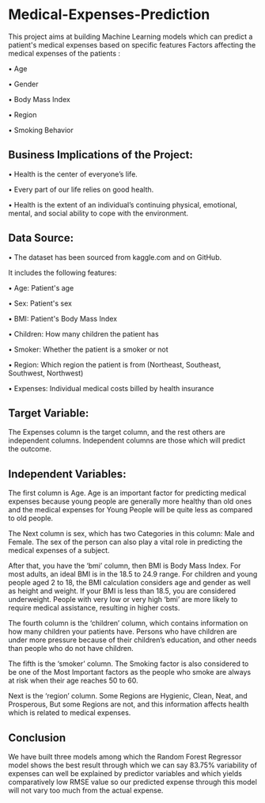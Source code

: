 # Medical-Expenses-Prediction
This project aims at building Machine Learning models which can predict a patient's medical expenses based on specific features
Factors affecting the medical expenses of the patients :

• Age

• Gender

• Body Mass Index

• Region

• Smoking Behavior


## Business Implications of the Project:

• Health is the center of everyone’s life.

• Every part of our life relies on good health.

• Health is the extent of an individual’s continuing physical, emotional, mental, and social
ability to cope with the environment.

## Data Source:

• The dataset has been sourced from kaggle.com and on GitHub.

It includes the following features:

• Age: Patient's age

• Sex: Patient's sex

• BMI: Patient's Body Mass Index

• Children: How many children the patient has

• Smoker: Whether the patient is a smoker or not

• Region: Which region the patient is from (Northeast, Southeast, Southwest, Northwest)

• Expenses: Individual medical costs billed by health insurance

## Target Variable:

The Expenses column is the target column, and the rest others are independent columns. Independent columns are those which will predict the outcome.

## Independent Variables:

The first column is Age. Age is an important factor for predicting medical expenses because young people are generally more healthy than old ones and the medical expenses for Young People will be quite less as compared to old people.

The Next column is sex, which has two Categories in this column: Male and Female. The sex of the person can also play a vital role in predicting the medical expenses of a subject.

After that, you have the ‘bmi’ column, then BMI is Body Mass Index. For most adults, an ideal BMI is in the 18.5 to 24.9 range. For children and young people aged 2 to 18, the BMI calculation considers age and gender as well as height and weight. If your BMI is less than 18.5, you are considered underweight. People with very low or very high ‘bmi’ are more likely to require medical assistance, resulting in higher costs.
     
The fourth column is the ‘children’ column, which contains information on how many children your patients have. Persons who have children are under more pressure because of their children’s education, and other needs than people who do not have children.

The fifth is the ‘smoker’ column. The Smoking factor is also considered to be one of the Most Important factors as the people who smoke are always at risk when their age reaches 50 to 60.

Next is the ‘region’ column. Some Regions are Hygienic, Clean, Neat, and Prosperous, But some Regions are not, and this information affects health which is related to medical expenses.

## Conclusion
 
We have built three models among which the Random Forest Regressor model shows the best result through which we can say 83.75% variability of expenses can well be explained by predictor variables and which yields comparatively low RMSE value so our predicted expense through this model will not vary too much from the actual expense.
